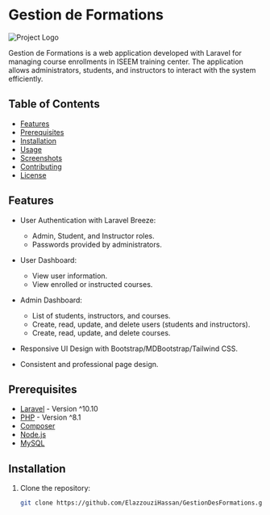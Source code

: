 # Gestion de Formations

![Project Logo](link-to-your-logo.png)

Gestion de Formations is a web application developed with Laravel for managing course enrollments in ISEEM training center. The application allows administrators, students, and instructors to interact with the system efficiently.

## Table of Contents

- [Features](#features)
- [Prerequisites](#prerequisites)
- [Installation](#installation)
- [Usage](#usage)
- [Screenshots](#screenshots)
- [Contributing](#contributing)
- [License](#license)

## Features

- User Authentication with Laravel Breeze:
  - Admin, Student, and Instructor roles.
  - Passwords provided by administrators.

- User Dashboard:
  - View user information.
  - View enrolled or instructed courses.

- Admin Dashboard:
  - List of students, instructors, and courses.
  - Create, read, update, and delete users (students and instructors).
  - Create, read, update, and delete courses.

- Responsive UI Design with Bootstrap/MDBootstrap/Tailwind CSS.
- Consistent and professional page design.

## Prerequisites

- [Laravel](https://laravel.com/docs) - Version ^10.10
- [PHP](https://www.php.net/) - Version ^8.1
- [Composer](https://getcomposer.org/)
- [Node.js](https://nodejs.org/)
- [MySQL](https://www.mysql.com/)

## Installation

1. Clone the repository:
   ```bash
   git clone https://github.com/ElazzouziHassan/GestionDesFormations.git
